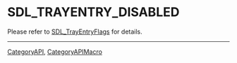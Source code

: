 # SDL_TRAYENTRY_DISABLED

Please refer to [SDL_TrayEntryFlags](SDL_TrayEntryFlags) for details.

----
[CategoryAPI](CategoryAPI), [CategoryAPIMacro](CategoryAPIMacro)

